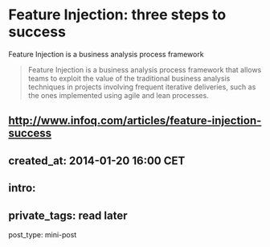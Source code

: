 # Feature Injection: three steps to success

Feature Injection is a business analysis process framework

> Feature Injection is a business analysis process framework that allows teams to exploit the value 
> of the traditional business analysis techniques in projects involving frequent iterative deliveries, 
> such as the ones implemented using agile and lean processes.

http://www.infoq.com/articles/feature-injection-success
---
created_at: 2014-01-20 16:00 CET
---
intro: 
---
private_tags: read later
---
post_type: mini-post
